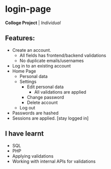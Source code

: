 # login-page
**Colloge Project** | _Individual_

## Features:
* Create an account.
  * All fields has frontend/backend validations
  * No duplicate emails/usernames
* Log in to an existing account
* Home Page
  * Personal data
  * Settings
    * Edit personal data
      * All validations are applied
    * Change password
    * Delete account
  * Log out
* Passwords are hashed
* Sessions are applied. [stay logged in]

## I have learnt
- SQL
- PHP
- Applying validations 
- Working with internal APIs for validations
